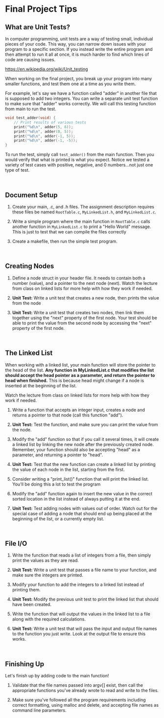 # Final Project Tips

## What are Unit Tests?

In computer programming, unit tests are a way of testing small, individual pieces of your code. This way, you can narrow down issues with your program to a specific section. If you instead write the entire program and then attempt to run it all at once, it is much harder to find which lines of code are causing issues.

<https://en.wikipedia.org/wiki/Unit_testing>

When working on the final project, you break up your program into many smaller functions, and test them  one at a time as you write them. 

For example, let's say we have a function called "adder" in another file that is supposed to add two integers. You can write a separate unit test function to make sure that "adder" works correctly. We will call this testing function from main to run the test.

```c
void test_adder(void) {
	// Print results of various tests
	print("%d\n", adder(5, 6));
	print("%d\n", adder(0, 5));
	print("%d\n", adder(-1, 5));
	print("%d\n", adder(-1, -5));
}
```

To run the test, simply call `test_adder()` from the main function. Then you would verify that what is printed is what you expect. Notice we tested a variety of test cases with positive, negative, and 0 numbers...not just one type of test.

<br>

## Document Setup

1. Create your main, .c, and .h files. The assignment description requires these files be named `RootTable.c`, `MyLinkedList.h`, and `MyLinkedList.c`.

2. Write a simple program where the main function in `RootTable.c` calls another function in `MyLinkedList.c` to print a "Hello World" message. This is just to test that we can compile the files correctly

3. Create a makefile, then run the simple test program. 

<br>

## Creating Nodes

1. Define a node struct in your header file. It needs to contain both a number (value), and a pointer to the next node (next). Watch the lecture from class on linked lists for more help with how they work if needed.

2. **Unit Test:** Write a unit test that creates a new node, then prints the value from the node

3. **Unit Test:** Write a unit test that creates two nodes, then link them together using the "next" property of the first node. Your test should be able to print the value from the second node by accessing the "next" property of the first node. 

<br>

## The Linked List 

When working with a linked list, your main function will store the pointer to the head of the list. **Any function in MyLinkedList.c that modifies the list should accept the head pointer as a parameter, and return the pointer to head when finished.** This is because head might change if a node is inserted at the beginning of the list. 

Watch the lecture from class on linked lists for more help with how they work if needed.

1. Write a function that accepts an integer input, creates a node and returns a pointer to that node (call this function "add").

2. **Unit Test:** Test the function, and make sure you can print the value from the node.

3. Modify the "add" function so that if you call it several times, it will create a linked list by linking the new node after the previously created node. Remember, your function should also be accepting "head" as a parameter, and returning a pointer to "head".

4. **Unit Test:** Test that the new function can create a linked list by printing the value of each node in the list, starting from the first.

5. Consider writing a "print_list()" function that will print the linked list. You'll be doing this a lot to test the program

6. Modify the "add" function again to insert the new value in the correct sorted location in the list instead of always putting it at the end.

7. **Unit Test:** Test adding nodes with values out of order. Watch out for the special case of adding a node that should end up being placed at the beginning of the list, or a currently empty list.

<br>

## File I/O

1. Write the function that reads a list of integers from a file, then simply print the values as they are read.

2. **Unit Test:** Write a unit test that passes a file name to your function, and make sure the integers are printed.

3. Modify your function to add the integers to a linked list instead of printing them.

4. **Unit Test:** Modify the previous unit test to print the linked list that should have been created.

5. Write the function that will output the values in the linked list to a file along with the required calculations.

6. **Unit Test:** Write a unit test that will pass the input and output file names to the function you just write. Look at the output file to ensure this works.

<br>

## Finishing Up

Let's finish up by adding code to the main function!

1. Validate that the file names passed into argv[] exist, then call the appropriate functions you've already wrote to read and write to the files.

2. Make sure you've followed all the program requirements including correct formatting, using malloc and delete, and accepting file names as command line parameters.